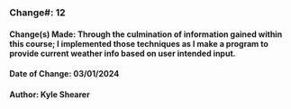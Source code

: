 ### Change#: 12

#### Change(s) Made: Through the culmination of information gained within this course; I implemented those techniques as I make a program to provide current weather info based on user intended input.
#### Date of Change: 03/01/2024
#### Author: Kyle Shearer